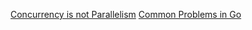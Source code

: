 
[Concurrency is not Parallelism](https://www.youtube.com/watch?v=cN_DpYBzKso)
[Common Problems in Go](https://www.youtube.com/watch?v=29LLRKIL_TI)
